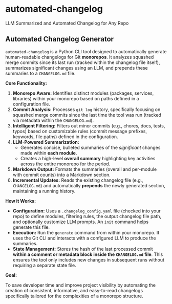 # automated-changelog
LLM Summarized and Automated Changelog for Any Repo

## **Automated Changelog Generator**

`automated-changelog` is a Python CLI tool designed to automatically generate human-readable changelogs for Git **monorepos**. It analyzes squashed merge commits since its last run (tracked within the changelog file itself), summarizes significant changes using an LLM, and prepends these summaries to a `CHANGELOG.md` file.

**Core Functionality:**

1.  **Monorepo Aware:** Identifies distinct modules (packages, services, libraries) within your monorepo based on paths defined in a configuration file.
2.  **Commit Analysis:** Processes `git log` history, specifically focusing on squashed merge commits since the last time the tool was run (tracked via metadata within the `CHANGELOG.md`).
3.  **Intelligent Filtering:** Filters out minor commits (e.g., chores, docs, tests, typos) based on customizable rules (commit message prefixes, keywords, file paths) defined in the configuration.
4.  **LLM-Powered Summarization:**
    * Generates concise, bulleted summaries of the *significant* changes made within **each module**.
    * Creates a high-level **overall summary** highlighting key activities across the entire monorepo for the period.
5.  **Markdown Output:** Formats the summaries (overall and per-module with commit counts) into a Markdown section.
6.  **Incremental Updates:** Reads the existing changelog file (e.g., `CHANGELOG.md`) and automatically **prepends** the newly generated section, maintaining a running history.

**How it Works:**

* **Configuration:** Uses a `.changelog_config.yaml` file (checked into your repo) to define modules, filtering rules, the output changelog file path, and optionally customize LLM prompts. An `init` command helps generate this file.
* **Execution:** Run the `generate` command from within your monorepo. It uses the Git CLI and interacts with a configured LLM to produce the summaries.
* **State Management:** Stores the hash of the last processed commit **within a comment or metadata block inside the `CHANGELOG.md` file**. This ensures the tool only includes new changes in subsequent runs without requiring a separate state file.

**Goal:**

To save developer time and improve project visibility by automating the creation of consistent, informative, and easy-to-read changelogs specifically tailored for the complexities of a monorepo structure.
